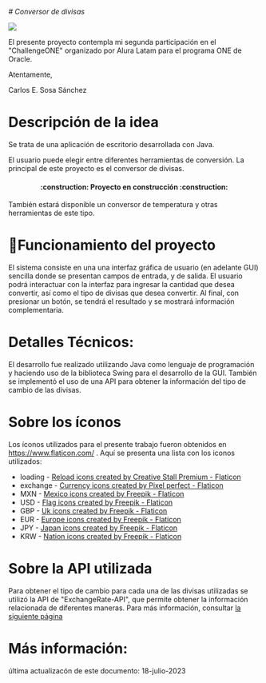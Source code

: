 <em> # Conversor de divisas </em>
<p align="left">
   <img src="https://img.shields.io/badge/STATUS-EN%20DESAROLLO-green">
   </p>

El presente proyecto contempla mi segunda participación en el "ChallengeONE" organizado por Alura Latam para el programa ONE de Oracle.

Atentamente,

Carlos E. Sosa Sánchez

# Descripción de la idea
Se trata de una aplicación de escritorio desarrollada con Java.

El usuario puede elegir entre diferentes herramientas de conversión. La principal de este proyecto es el conversor de divisas. 
<h4 align="center">
:construction: Proyecto en construcción :construction:
</h4>
También estará disponible un conversor de temperatura y otras herramientas de este tipo.


# :hammer:Funcionamiento del proyecto
El sistema consiste en una una interfaz gráfica de usuario (en adelante GUI) sencilla donde se presentan campos de entrada, y de salida. El usuario podrá interactuar con la interfaz para ingresar la cantidad que desea convertir, así como el tipo de divisas que desea convertir. Al final, con presionar un botón, se tendrá el resultado y se mostrará información complementaria. 

# Detalles Técnicos:
El desarrollo fue realizado utilizando Java como lenguaje de programación y haciendo uso de la biblioteca Swing para el desarrollo de la GUI. También se implementó el uso de una API para obtener la información del tipo de cambio de las divisas.

# Sobre los íconos
Los íconos utilizados para el presente trabajo fueron obtenidos en https://www.flaticon.com/ . Aquí se presenta una lista con los iconos utilizados:

<ul></li>
<li>loading - <a href="https://www.flaticon.com/free-icons/reload" title="reload icons">Reload icons created by Creative Stall Premium - Flaticon</a></li>
<li>exchange - <a href="https://www.flaticon.com/free-icons/currency" title="currency icons">Currency icons created by Pixel perfect - Flaticon</a></li>
<li>MXN - <a href="https://www.flaticon.com/free-icons/mexico" title="mexico icons">Mexico icons created by Freepik - Flaticon</a></li>
<li>USD - <a href="https://www.flaticon.com/free-icons/flag" title="flag icons">Flag icons created by Freepik - Flaticon</a></li>
<li>GBP - <a href="https://www.flaticon.com/free-icons/uk" title="uk icons">Uk icons created by Freepik - Flaticon</a></li>
<li>EUR - <a href="https://www.flaticon.com/free-icons/europe" title="europe icons">Europe icons created by Freepik - Flaticon</a></li>
<li>JPY - <a href="https://www.flaticon.com/free-icons/japan" title="japan icons">Japan icons created by Freepik - Flaticon</a></li>
<li>KRW - <a href="https://www.flaticon.com/free-icons/nation" title="nation icons">Nation icons created by Freepik - Flaticon</a></li>
</ul>

# Sobre la API utilizada
Para obtener el tipo de cambio para cada una de las divisas utilizadas se utilizó la API de "ExchangeRate-API", que permite obtener la información relacionada de diferentes maneras. Para más información, consultar 
<a href="https://www.exchangerate-api.com/docs/overview" title="API">la siguiente página</a>


# Más información:
última actualizacón de este documento: 18-julio-2023
